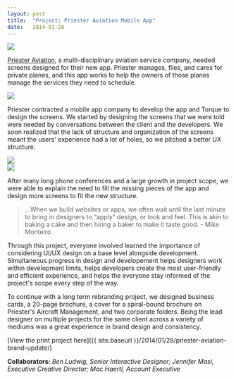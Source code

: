 ```yaml
---
layout: post
title:  "Project: Priester Aviation Mobile App"
date:   2014-01-28
---
```


<img src="{{ site.baseurl }}/assets/img/pa-1b-phone.png">

[Priester Aviation](http://priesterav.com), a multi-disciplinary aviation service company, needed screens designed for their new app. Priester manages, flies, and cares for private planes, and this app works to help the owners of those planes manage the services they need to schedule. 

<img src="{{ site.baseurl }}/assets/img/pa-2.jpg">

Priester contracted a mobile app company to develop the app and Torque to design the screens. We started by designing the screens that we were told were needed by conversations between the client and the developers. We soon realized that the lack of structure and organization of the screens meant the users' experience had a lot of holes, so we pitched a better UX structure. 

<section><div class="col span_3_of_6"><img src="{{ site.baseurl }}/assets/img/pa-5-screens.jpg"></div><div class="col span_3_of_6"><img src="{{ site.baseurl }}/assets/img/pa-4.jpg"></div></section>


After many long phone conferences and a large growth in project scope, we were able to explain the need to fill the missing pieces of the app and design more screens to fit the new structure.

>...When we build websites or apps, we often wait until the last minute to bring in designers to “apply” design, or look and feel. This is akin to baking a cake and then hiring a baker to make it taste good. - Mike Monteiro 

Through this project, everyone involved learned the importance of considering UI/UX design on a base level alongside development. Simultaneous progress in design and developement helps designers work within development limits, helps developers create the most user-friendly and efficient experience, and helps the everyone stay informed of the project's scope every step of the way.

To continue with a long term rebranding project, we designed business cards, a 20-page brochure, a cover for a spiral-bound brochure on Priester's Aircraft Management, and two corporate folders. Being the lead designer on multiple projects for the same client across a variety of mediums was a great experience in brand design and consistency.

[View the print project here]({{ site.baseurl }}/2014/01/28/priester-aviation-brand-update/)

**Collaborators:** *Ben Ludwig, Senior Interactive Designer; Jennifer Masi, Executive Creative Director; Mac Haertl, Account Executive*